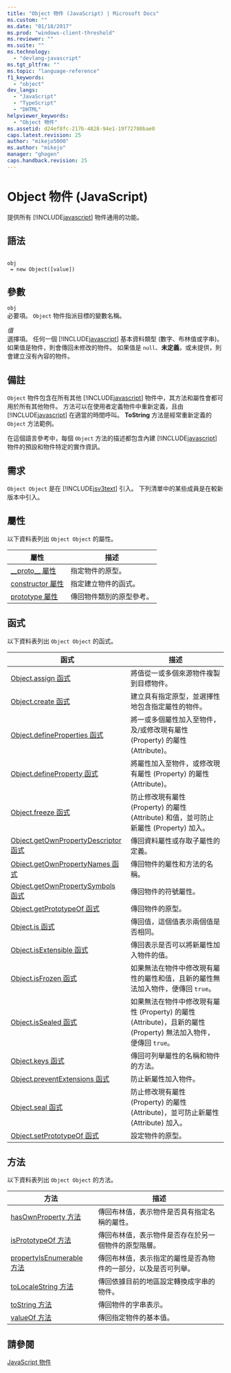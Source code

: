 ```yaml
---
title: "Object 物件 (JavaScript) | Microsoft Docs"
ms.custom: ""
ms.date: "01/18/2017"
ms.prod: "windows-client-threshold"
ms.reviewer: ""
ms.suite: ""
ms.technology: 
  - "devlang-javascript"
ms.tgt_pltfrm: ""
ms.topic: "language-reference"
f1_keywords: 
  - "object"
dev_langs: 
  - "JavaScript"
  - "TypeScript"
  - "DHTML"
helpviewer_keywords: 
  - "Object 物件"
ms.assetid: d24ef8fc-217b-4828-94e1-19f72780bae0
caps.latest.revision: 25
author: "mikejo5000"
ms.author: "mikejo"
manager: "ghogen"
caps.handback.revision: 25
---
```

# Object 物件 (JavaScript)
提供所有 [!INCLUDE[javascript](../../javascript/includes/javascript-md.md)] 物件通用的功能。  
  
## 語法  
  
```  
  
obj  
 = new Object([value])   
```  
  
## 參數  
 `obj`  
 必要項。  `Object` 物件指派目標的變數名稱。  
  
 *值*  
 選擇項。  任何一個 [!INCLUDE[javascript](../../javascript/includes/javascript-md.md)] 基本資料類型 \(數字、布林值或字串\)。  如果值是物件，則會傳回未修改的物件。  如果值是 `null`、**未定義**，或未提供，則會建立沒有內容的物件。  
  
## 備註  
 `Object` 物件包含在所有其他 [!INCLUDE[javascript](../../javascript/includes/javascript-md.md)] 物件中，其方法和屬性會都可用於所有其他物件。  方法可以在使用者定義物件中重新定義，且由 [!INCLUDE[javascript](../../javascript/includes/javascript-md.md)] 在適當的時間呼叫。  **ToString** 方法是經常重新定義的 `Object` 方法範例。  
  
 在這個語言參考中，每個 `Object` 方法的描述都包含內建 [!INCLUDE[javascript](../../javascript/includes/javascript-md.md)] 物件的預設和物件特定的實作資訊。  
  
## 需求  
 `Object Object` 是在 [!INCLUDE[jsv3text](../../javascript/reference/includes/jsv3text-md.md)] 引入。  下列清單中的某些成員是在較新版本中引入。  
  
## 屬性  
 以下資料表列出 `Object Object` 的屬性。  
  
|屬性|描述|  
|--------|--------|  
|[\_\_proto\_\_ 屬性](../../javascript/reference/proto-property-object-javascript.md)|指定物件的原型。|  
|[constructor 屬性](../../javascript/reference/constructor-property-object-javascript.md)|指定建立物件的函式。|  
|[prototype 屬性](../../javascript/reference/prototype-property-object-javascript.md)|傳回物件類別的原型參考。|  
  
## 函式  
 以下資料表列出 `Object Object` 的函式。  
  
|函式|描述|  
|--------|--------|  
|[Object.assign 函式](../../javascript/reference/object-assign-function-object-javascript.md)|將值從一或多個來源物件複製到目標物件。|  
|[Object.create 函式](../../javascript/reference/object-create-function-javascript.md)|建立具有指定原型，並選擇性地包含指定屬性的物件。|  
|[Object.defineProperties 函式](../../javascript/reference/object-defineproperties-function-javascript.md)|將一或多個屬性加入至物件，及\/或修改現有屬性 \(Property\) 的屬性 \(Attribute\)。|  
|[Object.defineProperty 函式](../../javascript/reference/object-defineproperty-function-javascript.md)|將屬性加入至物件，或修改現有屬性 \(Property\) 的屬性 \(Attribute\)。|  
|[Object.freeze 函式](../../javascript/reference/object-freeze-function-javascript.md)|防止修改現有屬性 \(Property\) 的屬性 \(Attribute\) 和值，並可防止新屬性 \(Property\) 加入。|  
|[Object.getOwnPropertyDescriptor 函式](../../javascript/reference/object-getownpropertydescriptor-function-javascript.md)|傳回資料屬性或存取子屬性的定義。|  
|[Object.getOwnPropertyNames 函式](../../javascript/reference/object-getownpropertynames-function-javascript.md)|傳回物件的屬性和方法的名稱。|  
|[Object.getOwnPropertySymbols 函式](../../javascript/reference/object-getownpropertysymbols-function-javascript.md)|傳回物件的符號屬性。|  
|[Object.getPrototypeOf 函式](../../javascript/reference/object-getprototypeof-function-javascript.md)|傳回物件的原型。|  
|[Object.is 函式](../../javascript/reference/object-is-function-javascript.md)|傳回值，這個值表示兩個值是否相同。|  
|[Object.isExtensible 函式](../../javascript/reference/object-isextensible-function-javascript.md)|傳回表示是否可以將新屬性加入物件的值。|  
|[Object.isFrozen 函式](../../javascript/reference/object-isfrozen-function-javascript.md)|如果無法在物件中修改現有屬性的屬性和值，且新的屬性無法加入物件，便傳回 `true`。|  
|[Object.isSealed 函式](../../javascript/reference/object-issealed-function-javascript.md)|如果無法在物件中修改現有屬性 \(Property\) 的屬性 \(Attribute\)，且新的屬性 \(Property\) 無法加入物件，便傳回 `true`。|  
|[Object.keys 函式](../../javascript/reference/object-keys-function-javascript.md)|傳回可列舉屬性的名稱和物件的方法。|  
|[Object.preventExtensions 函式](../../javascript/reference/object-preventextensions-function-javascript.md)|防止新屬性加入物件。|  
|[Object.seal 函式](../../javascript/reference/object-seal-function-javascript.md)|防止修改現有屬性 \(Property\) 的屬性 \(Attribute\)，並可防止新屬性  \(Attribute\) 加入。|  
|[Object.setPrototypeOf 函式](../../javascript/reference/object-setprototypeof-function-javascript.md)|設定物件的原型。|  
  
## 方法  
 以下資料表列出 `Object Object` 的方法。  
  
|方法|描述|  
|--------|--------|  
|[hasOwnProperty 方法](../../javascript/reference/hasownproperty-method-object-javascript.md)|傳回布林值，表示物件是否具有指定名稱的屬性。|  
|[isPrototypeOf 方法](../../javascript/reference/isprototypeof-method-object-javascript.md)|傳回布林值，表示物件是否存在於另一個物件的原型階層。|  
|[propertyIsEnumerable 方法](../../javascript/reference/propertyisenumerable-method-object-javascript.md)|傳回布林值，表示指定的屬性是否為物件的一部分，以及是否可列舉。|  
|[toLocaleString 方法](../../javascript/reference/tolocalestring-method-object-javascript.md)|傳回依據目前的地區設定轉換成字串的物件。|  
|[toString 方法](../../javascript/reference/tostring-method-object-javascript.md)|傳回物件的字串表示。|  
|[valueOf 方法](../../javascript/reference/valueof-method-object-javascript.md)|傳回指定物件的基本值。|  
  
## 請參閱  
 [JavaScript 物件](../../javascript/reference/javascript-objects.md)